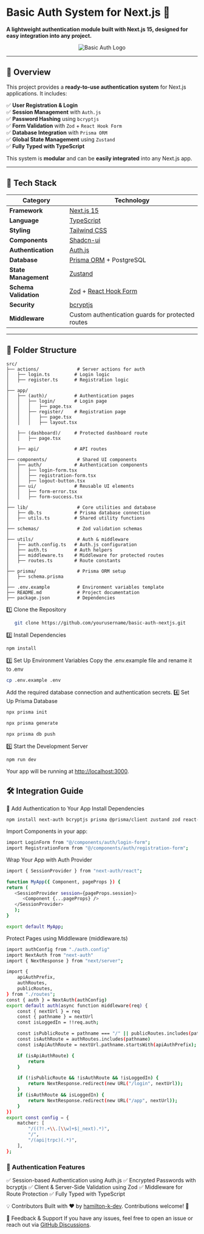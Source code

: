 # **Basic Auth System for Next.js** 🚀

**A lightweight authentication module built with Next.js 15, designed for easy integration into any project.**

<p align="center">
  <img src="https://user-images.githubusercontent.com/9113740/201498152-b171abb8-9225-487a-821c-6ff49ee48579.png" alt="Basic Auth Logo">
</p>

---

## **🔹 Overview**

This project provides a **ready-to-use authentication system** for Next.js applications. It includes:

✅ **User Registration & Login**  
✅ **Session Management** with `Auth.js`  
✅ **Password Hashing** using `bcryptjs`  
✅ **Form Validation** with `Zod` + `React Hook Form`  
✅ **Database Integration** with `Prisma ORM`  
✅ **Global State Management** using `Zustand`  
✅ **Fully Typed with TypeScript**

This system is **modular** and can be **easily integrated** into any Next.js app.

---

## **📌 Tech Stack**

| Category              | Technology                                                                |
| --------------------- | ------------------------------------------------------------------------- |
| **Framework**         | [Next.js 15](https://nextjs.org/)                                         |
| **Language**          | [TypeScript](https://www.typescriptlang.org/)                             |
| **Styling**           | [Tailwind CSS](https://tailwindcss.com/)                                  |
| **Components**        | [Shadcn-ui](https://ui.shadcn.com/)                                       |
| **Authentication**    | [Auth.js](https://authjs.dev/)                                            |
| **Database**          | [Prisma ORM](https://www.prisma.io/) + PostgreSQL                         |
| **State Management**  | [Zustand](https://zustand-demo.pmnd.rs/)                                  |
| **Schema Validation** | [Zod](https://zod.dev/) + [React Hook Form](https://react-hook-form.com/) |
| **Security**          | [bcryptjs](https://www.npmjs.com/package/bcryptjs)                        |
| **Middleware**        | Custom authentication guards for protected routes                         |

---

## **📂 Folder Structure**

```plaintext
src/
├── actions/              # Server actions for auth
│   ├── login.ts         # Login logic
│   ├── register.ts      # Registration logic
│
├── app/
│   ├── (auth)/          # Authentication pages
│   │   ├── login/       # Login page
│   │   │   ├── page.tsx
│   │   ├── register/    # Registration page
│   │   │   ├── page.tsx
│   │   │   ├── layout.tsx
│
│   ├── (dashboard)/     # Protected dashboard route
│   │   ├── page.tsx
│
│   ├── api/             # API routes
│
├── components/           # Shared UI components
│   ├── auth/            # Authentication components
│   │   ├── login-form.tsx
│   │   ├── registration-form.tsx
│   │   ├── logout-button.tsx
│   ├── ui/              # Reusable UI elements
│   │   ├── form-error.tsx
│   │   ├── form-success.tsx
│
├── lib/                  # Core utilities and database
│   ├── db.ts            # Prisma database connection
│   ├── utils.ts         # Shared utility functions
│
├── schemas/              # Zod validation schemas
│
├── utils/                # Auth & middleware
│   ├── auth.config.ts   # Auth.js configuration
│   ├── auth.ts          # Auth helpers
│   ├── middleware.ts    # Middleware for protected routes
│   ├── routes.ts        # Route constants
│
├── prisma/               # Prisma ORM setup
│   ├── schema.prisma
│
├── .env.example          # Environment variables template
├── README.md             # Project documentation
├── package.json          # Dependencies
```

1️⃣ Clone the Repository

```sh
   git clone https://github.com/yourusername/basic-auth-nextjs.git
```

2️⃣ Install Dependencies

```sh
npm install
```

3️⃣ Set Up Environment Variables
Copy the .env.example file and rename it to .env

```sh
cp .env.example .env
```

Add the required database connection and authentication secrets.
4️⃣ Set Up Prisma Database

```sh
npx prisma init
```

```sh
npx prisma generate
```

```sh
npx prisma db push
```

5️⃣ Start the Development Server

```sh
npm run dev
```

Your app will be running at [http://localhost:3000](http://localhost:3000).

## 🛠️ Integration Guide

🔗 Add Authentication to Your App
Install Dependencies

```sh
npm install next-auth bcryptjs prisma @prisma/client zustand zod react-hook-form
```

Import Components in your app:

```sh
import LoginForm from "@/components/auth/login-form";
import RegistrationForm from "@/components/auth/registration-form";
```

Wrap Your App with Auth Provider

```sh
import { SessionProvider } from "next-auth/react";

function MyApp({ Component, pageProps }) {
return (
   <SessionProvider session={pageProps.session}>
      <Component {...pageProps} />
   </SessionProvider>
   );
}

export default MyApp;
```

Protect Pages using Middleware (middleware.ts)

```sh
import authConfig from "./auth.config"
import NextAuth from "next-auth"
import { NextResponse } from "next/server";

import {
    apiAuthPrefix,
    authRoutes,
    publicRoutes,
} from "./routes";
const { auth } = NextAuth(authConfig)
export default auth(async function middleware(req) {
    const { nextUrl } = req
    const { pathname } = nextUrl
    const isLoggedIn = !!req.auth;

    const isPublicRoute = pathname === "/" || publicRoutes.includes(pathname);
    const isAuthRoute = authRoutes.includes(pathname)
    const isApiAuthRoute = nextUrl.pathname.startsWith(apiAuthPrefix);

    if (isApiAuthRoute) {
        return
    }

    if (!isPublicRoute && !isAuthRoute && !isLoggedIn) {
        return NextResponse.redirect(new URL("/login", nextUrl));
    }
    if (isAuthRoute && isLoggedIn) {
        return NextResponse.redirect(new URL("/app", nextUrl));
    }
})
export const config = {
    matcher: [
        "/((?!.+\\.[\\w]+$|_next).*)",
        "/",
        "/(api|trpc)(.*)",
    ],
};
```

### 🔐 Authentication Features

✅ Session-based Authentication using Auth.js
✅ Encrypted Passwords with bcryptjs
✅ Client & Server-Side Validation using Zod
✅ Middleware for Route Protection
✅ Fully Typed with TypeScript

💡 Contributors
Built with ❤️ by [hamilton-k-dev](https://github.com/hamilton-k-dev). Contributions welcome! 🚀

💬 Feedback & Support
If you have any issues, feel free to open an issue or reach out via [GitHub Discussions](https://github.com/hamilton-k-dev/basic-auth/discussions).

```

```

```

```
